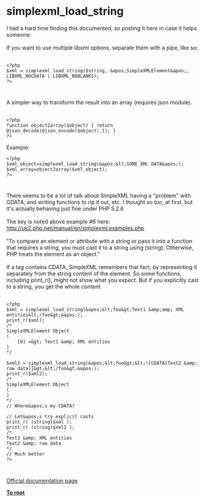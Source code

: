 # simplexml_load_string



I had a hard time finding this documented, so posting it here in case it helps someone:<br><br>If you want to use multiple libxml options, separate them with a pipe, like so:<br><br>

```
<?php
$xml = simplexml_load_string($string, &apos;SimpleXMLElement&apos;, LIBXML_NOCDATA | LIBXML_NOBLANKS);
?>
```
  

#

A simpler way to transform the result into an array (requires json module).<br><br>

```
<?php
function object2array($object) { return @json_decode(@json_encode($object),1); }
?>
```


Example:


```
<?php
$xml_object=simplexml_load_string(&apos;&lt;SOME XML DATA&apos;);
$xml_array=object2array($xml_object);
?>
```
  

#

There seems to be a lot of talk about SimpleXML having a "problem" with CDATA, and writing functions to rip it out, etc. I thought so too, at first, but it&apos;s actually behaving just fine under PHP 5.2.6<br><br>The key is noted above example #6 here:<br>http://uk2.php.net/manual/en/simplexml.examples.php<br><br>"To compare an element or attribute with a string or pass it into a function that requires a string, you must cast it to a string using (string). Otherwise, PHP treats the element as an object."<br><br>If a tag contains CDATA, SimpleXML remembers that fact, by representing it separately from the string content of the element. So some functions, including print_r(), might not show what you expect. But if you explicitly cast to a string, you get the whole content.<br><br>

```
<?php
$xml = simplexml_load_string(&apos;&lt;foo&gt;Text1 &amp;amp; XML entities&lt;/foo&gt;&apos;);
print_r($xml);
/*
SimpleXMLElement Object
(
    [0] =&gt; Text1 &amp; XML entities
)
*/

$xml2 = simplexml_load_string(&apos;&lt;foo&gt;&lt;![CDATA[Text2 &amp; raw data]]&gt;&lt;/foo&gt;&apos;);
print_r($xml2);
/*
SimpleXMLElement Object
(
)
*/
// Where&apos;s my CDATA?

// Let&apos;s try explicit casts
print_r( (string)$xml );
print_r( (string)$xml2 );
/*
Text1 &amp; XML entities
Text2 &amp; raw data
*/
// Much better
?>
```
  

#

[Official documentation page](https://www.php.net/manual/en/function.simplexml-load-string.php)

**[To root](/README.md)**